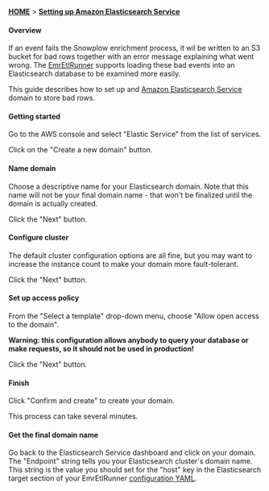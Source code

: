 [**HOME**](Home) > [**Setting up Amazon Elasticsearch Service**](Setting-up-Amazon-Elasticsearch-Service)

#### Overview

If an event fails the Snowplow enrichment process, it wil be written to an S3 bucket for bad rows together with an error message explaining what went wrong. The [EmrEtlRunner](Setting-up-EmrEtlRunner) supports loading these bad events into an Elasticsearch database to be examined more easily.

This guide describes how to set up and [Amazon Elasticsearch Service][aes] domain to store bad rows.

#### Getting started

Go to the AWS console and select "Elastic Service" from the list of services.

Click on the "Create a new domain" button.

#### Name domain

Choose a descriptive name for your Elasticsearch domain. Note that this name will not be your final domain name - that won't be finalized until the domain is actually created.

Click the "Next" button.

#### Configure cluster

The default cluster configuration options are all fine, but you may want to increase the instance count to make your domain more fault-tolerant.

Click the "Next" button.

#### Set up access policy

From the "Select a template" drop-down menu, choose "Allow open access to the domain".

**Warning: this configuration allows anybody to query your database or make requests, so it should not be used in production!**

Click the "Next" button.

#### Finish

Click "Confirm and create" to create your domain.

This process can take several minutes.

#### Get the final domain name

Go back to the Elasticsearch Service dashboard and click on your domain. The "Endpoint" string tells you your Elasticsearch cluster's domain name. This string is the value you should set for the "host" key in the Elasticsearch target section of your EmrEtlRunner [configuration YAML](Common-configuration).

[aes]: https://aws.amazon.com/elasticsearch-service/
